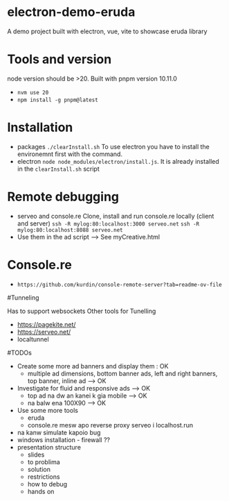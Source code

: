 # electron-demo-eruda

A demo project built with electron, vue, vite to showcase eruda library

# Tools and version

node version should be >20. Built with pnpm version 10.11.0

- `nvm use 20`
- `npm install -g pnpm@latest`

# Installation

- packages `./clearInstall.sh`
  To use electron you have to install the environemnt first with the command.
- electron `node node_modules/electron/install.js`. It is already installed in the `clearInstall.sh` script

# Remote debugging

- serveo and console.re
  Clone, install and run console.re locally (client and server)
  `ssh -R mylog:80:localhost:3000 serveo.net`
  `ssh -R mylog:80:localhost:8088 serveo.net`
- Use them in the ad script --> See myCreative.html

# Console.re

- `https://github.com/kurdin/console-remote-server?tab=readme-ov-file`

#Tunneling

Has to support websockets
Other tools for Tunelling

- https://pagekite.net/
- https://serveo.net/
- localtunnel

#TODOs

- Create some more ad banners and display them : OK
  - multiple ad dimensions, bottom banner ads, left and right banners, top banner, inline ad --> OK
- Investigate for fluid and responsive ads --> OK
  - top ad na dw an kanei k gia mobile --> OK
  - na balw ena 100X90 --> OK
- Use some more tools
  - eruda
  - console.re mesw apo reverse proxy serveo i localhost.run
- na kanw simulate kapoio bug
- windows installation - firewall ??
- presentation structure
  - slides
  - to problima
  - solution
  - restrictions
  - how to debug
  - hands on
